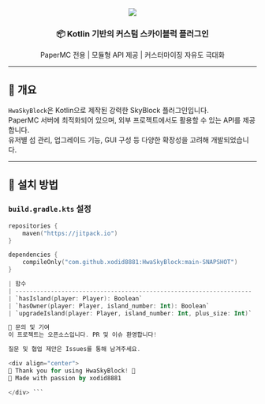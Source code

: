 <div align="center">

<img src="https://capsule-render.vercel.app/api?type=waving&color=gradient&height=180&section=header&text=HwaSkyBlock&fontSize=40&fontAlignY=40"/>

<h3>📦 Kotlin 기반의 커스텀 스카이블럭 플러그인</h3>
<p>PaperMC 전용 | 모듈형 API 제공 | 커스터마이징 자유도 극대화</p>

</div>

---

## 🚀 개요

`HwaSkyBlock`은 Kotlin으로 제작된 강력한 SkyBlock 플러그인입니다.  
PaperMC 서버에 최적화되어 있으며, 외부 프로젝트에서도 활용할 수 있는 API를 제공합니다.  
유저별 섬 관리, 업그레이드 기능, GUI 구성 등 다양한 확장성을 고려해 개발되었습니다.

---

## 🔧 설치 방법

### `build.gradle.kts` 설정

```kotlin
repositories {
    maven("https://jitpack.io")
}

dependencies {
    compileOnly("com.github.xodid8881:HwaSkyBlock:main-SNAPSHOT")
}

| 함수                                                                  | 설명                           |
| ------------------------------------------------------------------- | ---------------------------- |
| `hasIsland(player: Player): Boolean`                                | 해당 플레이어가 섬을 보유하고 있는지 확인합니다   |
| `hasOwner(player: Player, island_number: Int): Boolean`             | 특정 섬 번호에 대해 플레이어가 주인인지 확인합니다 |
| `upgradeIsland(player: Player, island_number: Int, plus_size: Int)` | 섬의 사이즈를 업그레이드합니다             |

💬 문의 및 기여
이 프로젝트는 오픈소스입니다. PR 및 이슈 환영합니다!

질문 및 협업 제안은 Issues를 통해 남겨주세요.

<div align="center">
🧊 Thank you for using HwaSkyBlock! 🧊
🌙 Made with passion by xodid8881

</div> ```
